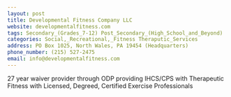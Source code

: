```yaml
---
layout: post
title: Developmental Fitness Company LLC
website: developmentalfitness.com
tags: Secondary_(Grades_7-12) Post_Secondary_(High_School_and_Beyond) 
categories: Social,_Recreational,_Fitness Theraputic_Services
address: PO Box 1025, North Wales, PA 19454 (Headquarters)
phone_number: (215) 527-2475
email: info@developmentalfitness.com
---
```

27 year waiver provider through ODP providing IHCS/CPS with Therapeutic Fitness with Licensed, Degreed, Certified Exercise Professionals